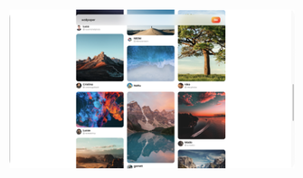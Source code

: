<h1 align="center">
  <img alt="App grid" title="Flutter Apps" src=".github/screen.png" width="800px" />
</h1>
